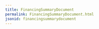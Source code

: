 ```yaml
---
title: FinancingSummaryDocument
permalink: FinancingSummaryDocument.html
jsonid: financingsummarydocument
---
```

